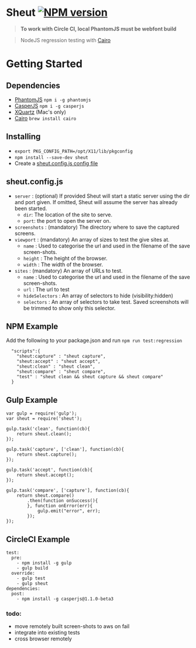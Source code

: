 Sheut [![NPM version](http://img.shields.io/npm/v/sheut.svg)](https://www.npmjs.org/package/sheut)
==============
 
 >  **To work with Circle CI, local PhantomJS must be webfont build**

 >  NodeJS regression testing with [Cairo](http://cairographics.org/)
 
# Getting Started

## Dependencies

 * [PhantomJS](http://phantomjs.org/) `npm i -g phantomjs`
 * [CasperJS](http://casperjs.org/) `npm i -g casperjs`
 * [XQuartz](https://xquartz.macosforge.org/landing/) (Mac's only)
 * [Cairo](http://cairographics.org/) `brew install cairo`

## Installing

 * `export PKG_CONFIG_PATH=/opt/X11/lib/pkgconfig`
 * `npm install --save-dev sheut`
 * Create a [sheut.config.js config file](sheut.config.js)
 
## sheut.config.js 

 * `server` : (optional) If provided Sheut will start a static server using the dir and port given. If omitted, Sheut will assume the server has already been started.
   * `dir`: The location of the site to serve.
   * `port`: the port to open the server on.
 * `screenshots` : (mandatory) The directory where to save the captured screens.
 * `viewport` : (mandatory) An array of sizes to test the give sites at.
   * `name` : Used to categorise the url and used in the filename of the save screen-shots.
   * `height` : The height of the browser.
   * `width` : The width of the browser.
 * `sites` : (mandatory) An array of URLs to test.
   * `name` : Used to categorise the url and used in the filename of the save screen-shots.
   * `url` : The url to test
   * `hideSelectors` : An array of selectors to hide (visibility:hidden)
   * `selectors` : An array of selectors to take test.  Saved screenshots will be trimmed to show only this selector.

## NPM Example

Add the following to your package.json and run `npm run test:regression`

```
  "scripts":{
    "sheut:capture" : "sheut capture",
    "sheut:accept" : "sheut accept",
    "sheut:clean" : "sheut clean",
    "sheut:compare" : "sheut compare",
    "test" : "sheut clean && sheut capture && sheut compare"
  }
```

## Gulp Example

```
var gulp = require('gulp');
var sheut = require('sheut');

gulp.task('clean', function(cb){
    return sheut.clean();
});

gulp.task('capture', ['clean'], function(cb){
    return sheut.capture();
});

gulp.task('accept', function(cb){
    return sheut.accept();
});

gulp.task('compare', ['capture'], function(cb){
    return sheut.compare()
        .then(function onSuccess(){
        }, function onError(err){
            gulp.emit("error", err);
        });
});
```

## CircleCI Example
```
test:
  pre:
    - npm install -g gulp
    - gulp build
  override:
    - gulp test
    - gulp sheut
dependencies:
  post:
    - npm install -g casperjs@1.1.0-beta3
```


### todo:
 * move remotely built screen-shots to aws on fail
 * integrate into existing tests
 * cross browser remotely
